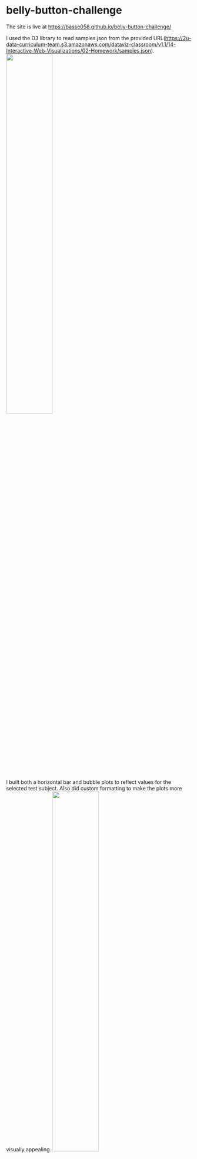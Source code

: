# belly-button-challenge

The site is live at https://basse058.github.io/belly-button-challenge/

I used the D3 library to read samples.json from the provided URL(https://2u-data-curriculum-team.s3.amazonaws.com/dataviz-classroom/v1.1/14-Interactive-Web-Visualizations/02-Homework/samples.json).
<img src="https://user-images.githubusercontent.com/111237645/211986502-5db2162d-7157-4644-b2d1-b7e3477ac1af.png" width=50% height=50%>

I built both a horizontal bar and bubble plots to reflect values for the selected test subject. Also did custom formatting to make the plots more visually appealing.
<img src="https://user-images.githubusercontent.com/111237645/211986926-57018cfc-200c-43cd-a314-e16d8dc284ac.png" width=50% height=50%>

The plots adjust their respective values to match the test subject selected with the dropdown menu.
<img src="https://user-images.githubusercontent.com/111237645/211987634-b91a2225-eeb5-476f-88cb-1959e951ce7a.png" width=50% height=50%>
